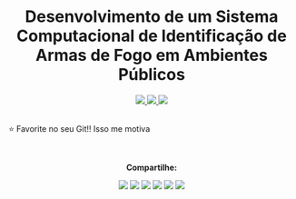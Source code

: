 <div align = "center">
  <h1 align="center">Desenvolvimento de um Sistema Computacional de Identificação de Armas de Fogo em Ambientes Públicos</h1>
  <a href = "mailto:vitorjarreta@gmail.com?subject=Gostaria de Entrar em contato">
    <img src = "https://img.shields.io/badge/Gmail-D14836?style=for-the-badge&logo=gmail&logoColor=white"/>
  </a>
  <a href = "https://www.linkedin.com/in/vitor-jarreta-a5ba2a207" >
    <img src = "https://img.shields.io/badge/LinkedIn-0077B5?style=for-the-badge&logo=linkedin&logoColor=white" />
  </a>
  <a>
    <img src = "https://img.shields.io/badge/Kaggle-20BEFF?style=for-the-badge&logo=Kaggle&logoColor=white">
  </a>
</div>

<div>
  <br>
  <p>⭐ Favorite no seu Git!! Isso me motiva</p>
</div>

<div align="center">
  <br>
  <p><strong>Compartilhe:</strong></p>
  <a href="https://x.com/intent/tweet?text=Check%20out%20this%20project%20on%20GitHub:%20https://github.com/vitor-jarreta/Desenvolvimento-de-um-Sistema-Computacional-de-Identifica-o-de-Armas-de-Fogo-em-Ambientes-P-blicos"><img src= "https://img.shields.io/badge/compartilhe-000000?logo=x&logoColor=white"></a>
  <a href="https://www.facebook.com/sharer/sharer.php?u=https://github.com/vitor-jarreta/Desenvolvimento-de-um-Sistema-Computacional-de-Identifica-o-de-Armas-de-Fogo-em-Ambientes-P-blicos"><img src="https://img.shields.io/badge/Compartilhe-1877F2?logo=facebook&logoColor=white"></a>
  <a href="https://www.linkedin.com/sharing/share-offsite/?url=https://github.com/vitor-jarreta/Desenvolvimento-de-um-Sistema-Computacional-de-Identifica-o-de-Armas-de-Fogo-em-Ambientes-P-blicos"><img src="https://img.shields.io/badge/Compartilhe-0A66C2?logo=linkedin&logoColor=white"></a>
  <a href="https://www.instagram.com/vitorjarreta"><img src="https://img.shields.io/badge/Compartilhe-DD2A7B?logo=instagram&logoColor=white"></a>
  <a href="https://www.reddit.com/submit?url=https://github.com/vitor-jarreta/Desenvolvimento-de-um-Sistema-Computacional-de-Identifica-o-de-Armas-de-Fogo-em-Ambientes-P-blicos&title=Desenvolvimento de um Sistema Computacional de Identificação de Armas de Fogo em Ambientes Públicos"><img src="https://img.shields.io/badge/Compartilhe-FF4500?logo=reddit&logoColor=white"></a>
  <a href="https://api.whatsapp.com/send?text=https://github.com/vitor-jarreta/Desenvolvimento-de-um-Sistema-Computacional-de-Identifica-o-de-Armas-de-Fogo-em-Ambientes-P-blicos"><img src="https://img.shields.io/badge/Compartilhe-25D366?logo=whatsapp&logoColor=white"</a>
</div>
